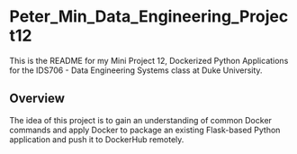 # Peter_Min_Data_Engineering_Project12


This is the README for my Mini Project 12, Dockerized Python Applications for the IDS706 - Data Engineering Systems class at Duke University.

## Overview
The idea of this project is to gain an understanding of common Docker commands and apply Docker to package an existing Flask-based Python application and push it to DockerHub remotely.